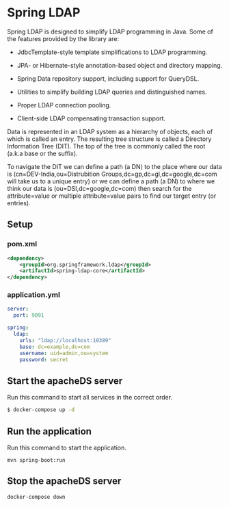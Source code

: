 # Spring LDAP

Spring LDAP is designed to simplify LDAP programming in Java. Some of the features provided by the library are:

- JdbcTemplate-style template simplifications to LDAP programming.

- JPA- or Hibernate-style annotation-based object and directory mapping.

- Spring Data repository support, including support for QueryDSL.

- Utilities to simplify building LDAP queries and distinguished names.

- Proper LDAP connection pooling.

- Client-side LDAP compensating transaction support.

Data is represented in an LDAP system as a hierarchy of objects, each of which is called an entry. The resulting tree structure is called a Directory Information Tree (DIT). The top of the tree is commonly called the root (a.k.a base or the suffix).

To navigate the DIT we can define a path (a DN) to the place where our data is (cn=DEV-India,ou=Distrubition Groups,dc=gp,dc=gl,dc=google,dc=com will take us to a unique entry) or we can define a path (a DN) to where we think our data is (ou=DSI,dc=google,dc=com) then search for the attribute=value or multiple attribute=value pairs to find our target entry (or entries).

## Setup

### pom.xml

```xml
<dependency>
    <groupId>org.springframework.ldap</groupId>
    <artifactId>spring-ldap-core</artifactId>
</dependency>
```

### application.yml

```yaml
server:
  port: 9091

spring:
  ldap:
    urls: "ldap://localhost:10389"
    base: dc=example,dc=com
    username: uid=admin,ou=system
    password: secret
```

## Start the apacheDS server

Run this command to start all services in the correct order.

```bash
$ docker-compose up -d
```

## Run the application

Run this command to start the application.

```
mvn spring-boot:run
```

## Stop the apacheDS server

```bash
docker-compose down
```
